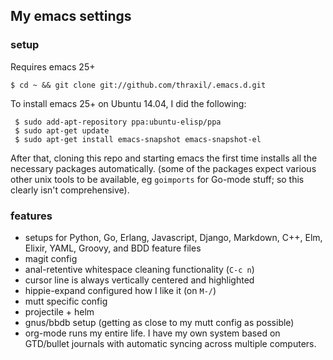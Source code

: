 ## My emacs settings

### setup

Requires emacs 25+

    $ cd ~ && git clone git://github.com/thraxil/.emacs.d.git

To install emacs 25+ on Ubuntu 14.04, I did the following:

     $ sudo add-apt-repository ppa:ubuntu-elisp/ppa
	 $ sudo apt-get update
	 $ sudo apt-get install emacs-snapshot emacs-snapshot-el

After that, cloning this repo and starting emacs the first time
installs all the necessary packages automatically. (some of the
packages expect various other unix tools to be available, eg
`goimports` for Go-mode stuff; so this clearly isn't comprehensive).

### features

* setups for Python, Go, Erlang, Javascript, Django, Markdown, C++,
Elm, Elixir, YAML, Groovy, and BDD feature files
* magit config
* anal-retentive whitespace cleaning functionality (`C-c n`)
* cursor line is always vertically centered and highlighted
* hippie-expand configured how I like it (on `M-/`)
* mutt specific config
* projectile + helm
* gnus/bbdb setup (getting as close to my mutt config as possible)
* org-mode runs my entire life. I have my own system based on
  GTD/bullet journals with automatic syncing across multiple computers.
